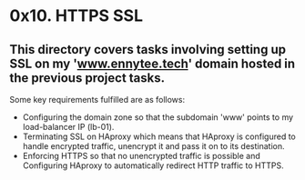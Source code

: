 # 0x10. HTTPS SSL

## This directory covers tasks involving setting up SSL on my 'www.ennytee.tech' domain hosted in the previous project tasks.
Some key requirements fulfilled are as follows:

* Configuring the domain zone so that the subdomain 'www' points to my load-balancer IP (lb-01).
* Terminating SSL on HAproxy which means that HAproxy is configured to handle encrypted traffic, unencrypt it and pass it on to its destination.
* Enforcing HTTPS so that no unencrypted traffic is possible and Configuring HAproxy to automatically redirect HTTP traffic to HTTPS.
